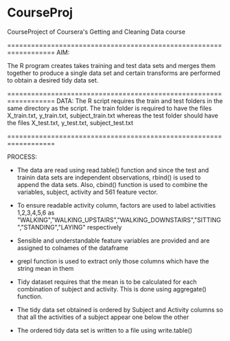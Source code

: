 CourseProj
==========

CourseProject of Coursera's Getting and Cleaning Data course

==================================================================
AIM:

The R program creates takes training and test data sets and merges them together to produce a single data set and certain transforms are performed to obtain a desired tidy data set.

==================================================================
DATA:
The R script requires the train and test folders in the same directory as the script. The train folder is required to have the files X_train.txt, y_train.txt, subject_train.txt whereas the test folder should have the files X_test.txt, y_test.txt, subject_test.txt 



==================================================================

PROCESS:

- The data are read using read.table() function and since the test and trainin data sets are independent observations, rbind() is used to append the data sets. Also, cbind() function is used to combine the variables, subject, activity and 561 feature vector.  

- To ensure readable activity column, factors are used to label activities 1,2,3,4,5,6 as "WALKING","WALKING_UPSTAIRS","WALKING_DOWNSTAIRS","SITTING","STANDING","LAYING" respectively


- Sensible and understandable feature variables are provided and are assigned to colnames of the dataframe

- grepl function is used to extract only those columns which have the string mean in them

- Tidy dataset requires that the mean is to be calculated for each combination of subject and activity. This is done using aggregate() function.

- The tidy data set obtained is ordered by Subject and Activity columns so that all the activities of a subject appear one below the other

- The ordered tidy data set is written to a file using write.table() 



